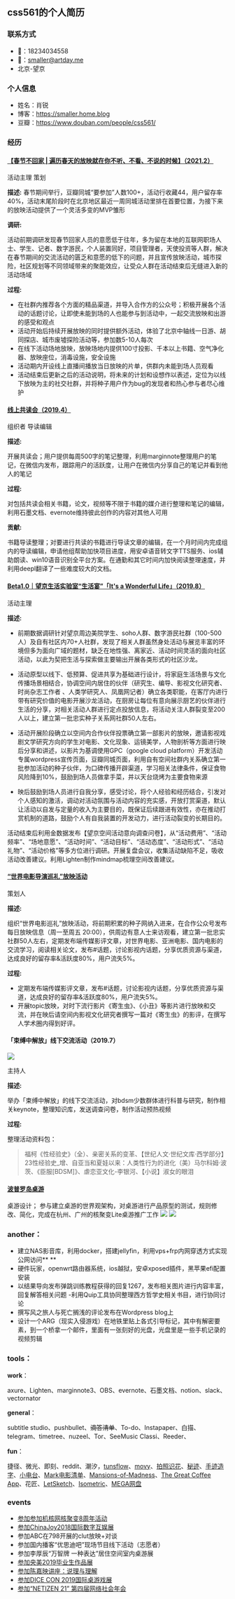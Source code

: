 ## css561的个人简历
### 联系方式
- 📱：18234034558
- 📧：smaller@artday.me
- 北京-望京

### 个人信息
- 姓名：肖锐
- 博客：https://smaller.home.blog
- 豆瓣：https://www.douban.com/people/css561/

### 经历
#### [【春节不回家 | 遍历春天的放映就在你不听、不看、不说的时候】（2021.2）](https://www.douban.com/event/34027135/)
活动主理 策划

**描述:**
春节期间举行，豆瓣同城“要参加”人数100+，活动行收藏44，用户留存率40%，活动末尾阶段时在北京地区最近一周同城活动里排在首要位置，为接下来的放映活动提供了一个灵活多变的MVP雏形

**调研:**

活动前期调研发现春节回家人员的意愿低于往年，多为留在本地的互联网职场人士、学生、记者、数字游民，个人装置同好，项目管理者，天使投资等人群，解决在春节期间的交流活动的匮乏和意愿的低下的问题，并且宣传放映活动，城市探险，社区规划等不同领域带来的聚能效应，让受众人群在活动结束后无缝进入新的活动场域

**过程:**

- 在社群内推荐各个方面的精品渠道，并导入合作方的公众号；积极开展各个活动的话题讨论，让即使未能到场的人也能参与到活动中，一起交流放映和出游的感受和观点
- 活动开始后持续开展放映的同时提供额外活动，体验了北京中轴线一日游、胡同探店、城市废墟探险活动等，参加数5-10人每次
- 在线下活动场地放映，放映场地内提供100寸投影、千本以上书籍、空气净化器、放映座位，消毒设施，安全设施
- 活动期内开设线上直播间播放当日放映的片单，供群内未能到场人员观看
- 活动结束后更新之后的活动说明，将未来的计划和设想作以表述，定位为以线下放映为主的社交社群，并将种子用户作为bug的发现者和热心参与者尽心维护

#### [线上共读会（2019.4）](https://shimo.im/sheets/8KHV4hyRw0Mu0yiD/MODOC)
组织者 导读编辑

**描述:**

开展共读会；用户提供每周500字的笔记整理，利用marginnote整理用户的笔记，在微信内发布，跟踪用户的活跃度，让用户在微信内分享自己的笔记并看到他人的笔记

**过程:**

对包括共读会相关书籍，论文，视频等不限于书籍的媒介进行整理和笔记的编辑，利用石墨文档、evernote维持彼此创作的内容对其他人可用

**贡献:**

书籍导读整理；对要进行共读的书籍进行导读文章的编辑，在一个月时间内完成组内的导读编辑，申请他组帮助加快项目进度，用安卓语音转文字TTS服务、ios辅助朗读、win10语音识别全平台方案。在通勤和其它时间内加快阅读整理速度，并利用deepl翻译了一些难度较大的文档。

#### [Beta1.0｜望京生活实验室“生活宴”「It's a Wonderful Life」（2019.8）](https://www.douban.com/event/32649837/)
活动主理

**描述:**

- 前期数据调研针对望京周边美院学生、soho人群、数字游民社群（100-500人）及自有社区内70+人社群，发现了相关人群虽然身处活动与展览丰富的环境但多为面向广域的题材，缺乏在地性强、离家近、活动时间灵活的面向社区活动，以此为契把生活与探索做主要输出开展各类形式的社区沙龙。

- 活动原型以线下、低预算、促进共享为基础进行设计，将家庭生活场景与文化传播场景相结合，协调空间内居住的伙伴（研究生、编导、影视文化研究者、时尚杂志工作者 、人类学研究人、凤凰网记者）确立各类职能，在客厅内进行带有研究价值的电影开展沙龙活动，在厨房让每位有意向展示厨艺的伙伴进行生活的分享，对相关活动人群进行定点投放信息，将活动关注人群裂变至200人以上，建立第一批忠实种子关系网社群50人左右。

- 活动开展阶段确立以空间内合作伙伴投票确立第一部影片的放映，邀请影视戏剧文学研究方向的学生对电影、文化现象、运镜美学，人物剖析等方面进行映后分享和讲述，以影片为基调使用GPC（google cloud platform）开发活动专属wordpress宣传页面，豆瓣同城页面，利用自有空间社群内关系确立第一批参加活动的种子伙伴，为口碑传播开辟渠道，学习相关法律条件，保证食物风险降到10%，鼓励到场人员做拿手菜，并以天台烧烤为主要食物来源

- 映后鼓励到场人员进行自我分享，感受讨论，将个人经验和经历结合，引发对个人感知的激活，调动对活动氛围与活动内容的充实感，开放打赏渠道，默认让活动以自发与定量的收入为主要目的，既保证后续跟进有效性，亦在推动打赏机制的道路，鼓励个人有自我装置的开发动力，进行活动裂变的长期目的。

活动结束后利用金数据发布【望京空间活动意向调查问卷】，从“活动费用”、“活动频率”、“场地意愿”、“活动时间”、“活动目标”、“活动态度”、“活动形式”、“活动礼物”、“活动价格”等多方位进行调研。开展复盘会议，收集活动缺陷不足，吸收活动改善建议。利用Lighten制作mindmap梳理空间改善建议。

#### [“世界电影导演巡礼”放映活动](https://mp.weixin.qq.com/s/4EKqRjNFkMIRnObhfbf_Kw)
策划人

**描述:**

组织“世界电影巡礼”放映活动，将前期积累的种子网纳入进来，在合作公众号发布每日放映信息（周一至周五 20:00），供周边有意人士来访观看，建立第一批忠实社群50人左右，定期发布端传媒影评文章，对世界电影、亚洲电影、国内电影的交流学习，阅读相关论文，发布#话题，讨论影视内话题，分享优质资源与渠道，达成良好的留存率&活跃度80%，用户流失5%。

**过程:**

- 定期发布端传媒影评文章，发布#话题，讨论影视内话题，分享优质资源与渠道，达成良好的留存率&活跃度80%，用户流失5%。
- 开展topic放映，对时下流行影片《寄生虫》、《小丑》等影片进行放映和交流，并在映后请空间内影视文化研究者撰写一篇对《寄生虫》的影评，在撰写人学术圈内得到好评。 

#### 「束缚中解放」线下交流活动（2019.7）
![ ](https://lh3.googleusercontent.com/6DtycEtRxcN8xn2NBzEBZ9GwNZzvLue5zRF8lBT-mVd08mqTR3jtZ2VU30Md0xZ2Q6XwDCfMug6vmKbDV9N5jqTBHTE3jx8kV0km2WNRlQ=s336)

主持人

**描述:**

举办「束缚中解放」的线下交流活动，对bdsm少数群体进行科普与研究，制作相关keynote，整理知识库，发送调查问卷，制作活动预热视频

**过程:**

整理活动资料包：

> 福柯《性经验史》（全）、亲密关系的变革、【世纪人文·世纪文库·西学部分】23性经验史_增、自亚当和夏娃以来：人类性行为的进化（美）马尔科姆·波茨、《臣服[BDSM]》、虐恋亚文化-李银河、【小说】淑女的眼泪

#### [波普罗岛桌游](https://www.youtube.com/watch?v=cWsg4YDXXbs)
桌游设计；
参与建立桌游的世界观架构，对桌游进行产品原型的测试，规则修改、简化，完成在杭州、广州的核聚变Lite桌游推广工作
![ ](https://lh3.googleusercontent.com/EnJZHioIyQ72Dx6JCgoBwiKarqBezgsD95qdR90U8xHdAx9wA1n2w5BPjO3FcX6RYonrv17fIE_1vY8QhkJ8jLooKC4jFTUcfQDqWOk=s256)
![ ](https://lh3.googleusercontent.com/Ecnik0jSSaoR9ZZOkHyd_LAsdr5GykZ6uSD7W2Jo4t_wqEGAF8WShmH_TOvT21I9seb2kqH5vZfshBfOpnMs4Yr5Dqf49cFjuzd7-I-hlw=s192)

### another：
- 建立NAS影音库，利用docker，搭建jellyfin，利用vps+frp内网穿透方式实现公网访问** **
- 硬件玩家，openwrt路由器系统，ios越狱，安卓xposed插件，黑苹果efi配置安装
- 以结果导向发布弹跳训练教程获得的回复1267，发布相关图片进行内容丰富，回复解答相关问题
 -利用Quip工具协同整理西方哲学史相关书目，进行协同讨论
- 撰写风之旅人与死亡搁浅的评论发布在Wordpress blog上
- 设计一个ARG（现实入侵游戏）在地铁里贴上各式引导标记，其中有解密要素，到一个桥拿一个邮件，里面有一张刻好的光盘，光盘里是一些手机记录的视频剪辑

### tools：
**work**：

axure、Lighten、marginnote3、OBS、evernote、石墨文档、notion、slack、vectornator

**general**：

subtitle studio、pushbullet、~~滴答清单~~、To-do、Instapaper、白描、telegram、timetree、nuzeel、Tor、SeeMusic Classi、Reeder、

**fun**：

捷径、微光、即刻、reddit、潮汐，[tunsflow](https://apps.apple.com/hk/app/tunesflow-music-player-with-equalizer/id700513526)、[movy](https://app.apple.com/hk/app/movy-高清桌面锁屏墙纸/id1093345142)、[拍照识花](https://apps.apple.com/hk/app/拍照识花/id1439881374)、[秘迹](https://apps.apple.com/hk/app/秘迹/id1404902971)、[手迹造字](https://apps.apple.com/hk/app/手迹造字-个人字库精品字体安装应用/id1190427931)、[小电台](https://apps.apple.com/hk/app/小电台/id1429932589)、[Mark电影清单](https://apps.apple.com/hk/app/mark-我的电影清单/id1070986365)、[Mansions-of-Madness](https://apps.apple.com/hk/app/mansions-of-madness/id1120754903)、[The Great Coffee App](https://apps.apple.com/hk/app/the-great-coffee-app/id534220544)、花匠、[LetSketch](https://apps.apple.com/hk/app/letsketch/id1234407734)、[Isometric](https://apps.apple.com/hk/app/isometric/id651972431)、[MEGA网盘](https://apps.apple.com/hk/app/mega/id706857885)

### events
- [参加参加机核网核聚变8周年活动](https://www.gcores.com/articles/98265)
- [参加ChinaJoy2018国际数字互娱展](http://2019.chinajoy.net/News/Detail?Id=1667)
- 参加ABC在798开展的clut放映+对谈
- 参加国内播客“优思迪吧”现场节目线下活动（志愿者）
- 参加李厚辰“万智牌 一种表达”居住空间室内桌游展
- [参加央美2019毕业生作品展](https://www.zcool.com.cn/work/ZMzY0NTU5MzI=.html)
- [参加陈嘉映讲座：说理与理解](https://cnu.edu.cn/xzhd/161850.htm)
- [参加DICE CON 2019国际桌游戏展](https://www.facebook.com/events/全国农业展览馆/第五届北京国际桌面游戏展-dice-con-2019/1286806321486866/)
- [参加“NETIZEN 21” 第四届网络社会年会](https://www.caa-ins.org/archives/5895/2)
